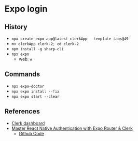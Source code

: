 # Expo login

## History

- `npx create-expo-app@latest clerkApp --template tabs@49`
- `mv clerkApp clerk-2; cd clerk-2`
- `npm install -g sharp-cli`
- `npx expo`
  - web: `w`

## Commands

- `npx expo-doctor`
- `npx expo install --fix`
- `npx expo start --clear`

## References

- [Clerk dashboard](https://dashboard.clerk.com/)
- [Master React Native Authentication with Expo Router & Clerk](https://www.youtube.com/watch?v=zh6Sc1flK2g)
  - [Github Code](https://github.com/Galaxies-dev/react-native-clerk-auth)